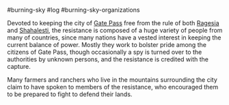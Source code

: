 #burning-sky #log #burning-sky-organizations

Devoted to keeping the city of [Gate Pass](Gate%20Pass.md) free from the rule of both [Ragesia](Ragesia.md) and [Shahalesti](Shahalesti.md), the resistance is composed of a huge variety of people from many of countries, since many nations have a vested interest in keeping the current balance of power. Mostly they work to bolster pride among the citizens of Gate Pass, though occasionally a spy is turned over to the authorities by unknown persons, and the resistance is credited with the capture. 
Many farmers and ranchers who live in the mountains surrounding the city claim to have spoken to members of the resistance, who encouraged them to be prepared to fight to defend their lands.
